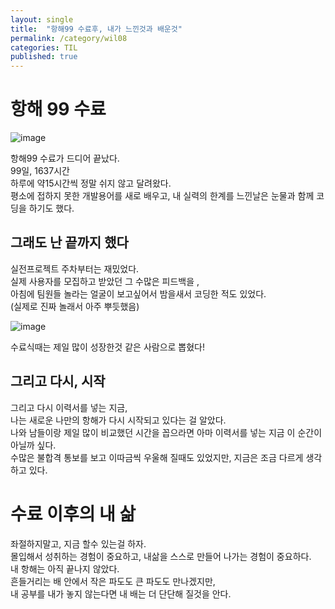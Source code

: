 ```yaml
---
layout: single
title:  "항해99 수료후, 내가 느낀것과 배운것"
permalink: /category/wil08
categories: TIL
published: true
---
```


# 항해 99 수료

![image](https://user-images.githubusercontent.com/103884098/184522968-1155b120-fe0f-4411-b1cd-d671c15ac3be.png)

항해99 수료가 드디어 끝났다.  
99일, 1637시간  
하루에 약15시간씩 정말 쉬지 않고 달려왔다.  
평소에 접하지 못한 개발용어를 새로 배우고, 내 실력의 한계를 느낀날은 눈물과 함께 코딩을 하기도 했다.  

## 그래도 난 끝까지 했다

실전프로젝트 주차부터는 재밌었다.  
실제 사용자를 모집하고 받았던 그 수많은 피드백을 ,  
아침에 팀원들 놀라는 얼굴이 보고싶어서 밤을새서 코딩한 적도 있었다.  
(실제로 진짜 놀래서 아주 뿌듯했음)  

![image](https://user-images.githubusercontent.com/103884098/184523823-de9f83d2-9dbd-4476-be02-35b5c7d149e5.png)

수료식때는 제일 많이 성장한것 같은 사람으로 뽑혔다!  

## 그리고 다시, 시작

그리고 다시 이력서를 넣는 지금,  
나는 새로운 나만의 항해가 다시 시작되고 있다는 걸 알았다.  
나와 남들이랑 제일 많이 비교했던 시간을 꼽으라면 아마 이력서를 넣는 지금 이 순간이 아닐까 싶다.  
수많은 불합격 통보를 보고 이따금씩 우울해 질때도 있었지만, 지금은 조금 다르게 생각하고 있다. 

# 수료 이후의 내 삶

좌절하지말고, 지금 할수 있는걸 하자.  
몰입해서 성취하는 경험이 중요하고, 내삶을 스스로 만들어 나가는 경험이 중요하다.  
내 항해는 아직 끝나지 않았다.  
흔들거리는 배 안에서 작은 파도도 큰 파도도 만나겠지만,  
내 공부를 내가 놓지 않는다면 내 배는 더 단단해 질것을 안다.